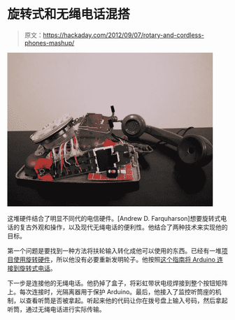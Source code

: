 # 旋转式和无绳电话混搭

> 原文：<https://hackaday.com/2012/09/07/rotary-and-cordless-phones-mashup/>

![](img/8a502e3106fc31e4968aafeedefe61a6.png "rotary-cordless-phones-mashup")

这堆硬件结合了明显不同代的电信硬件。[Andrew D. Farquharson]想要旋转式电话的复古外观和操作，以及现代无绳电话的便利性。他结合了两种技术来实现他的目标。

第一个问题是要找到一种方法将扶轮输入转化成他可以使用的东西。已经有一堆[项目使用旋转硬件](http://hackaday.com/2010/02/26/lower-productivity-by-using-a-rotary-num-pad/)，所以他没有必要重新发明轮子。他按照[这个指南将 Arduino 连接到旋转式电话](http://www.instructables.com/id/Interface-a-rotary-phone-dial-to-an-Arduino)。

下一步是连接他的无绳电话。他扔掉了盒子，将彩虹带状电缆焊接到整个按钮矩阵上。每次连接时，光隔离器用于保护 Arduino。最后，他接入了监控听筒座的机制，以查看听筒是否被拿起。听起来他的代码让你在拨号盘上输入号码，然后拿起听筒，通过无绳电话进行实际传输。